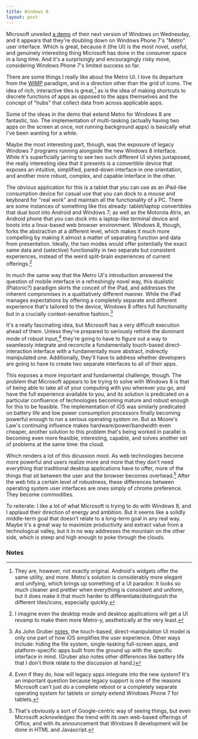 ```yaml
---
title: Windows 8
layout: post
---
```


Microsoft unveiled [a
demo](http://www.youtube.com/watch?v=p92QfWOw88I&feature=player_embedded)
of their next version of Windows on Wednesday, and it appears that
they're doubling down on Windows Phone 7's "Metro" user interface. Which
is great, because it (the UI) is the most novel, useful, and genuinely
interesting thing Microsoft has done in the consumer space in a long
time. And it's a surprisingly and encouragingly risky move, considering
Windows Phone 7's limited success so far.

There are some things I really like about the Metro UI. I love its
departure from the [WIMP](http://en.wikipedia.org/wiki/WIMP_(computing))
paradigm, and in a direction other than the grid of icons. The idea of
rich, interactive tiles is great,[^1] as is the idea of making
shortcuts to discrete functions of apps as opposed to the apps
themselves and the concept of "hubs" that collect data from across
applicable apps.

Some of the ideas in the demo that extend Metro for Windows 8 are
fantastic, too. The implementation of multi-tasking (actually having two
apps on the screen at once, not running background apps) is basically
what I've been wanting for a while.

Maybe the most interesting part, though, was the exposure of legacy
Windows 7 programs running alongside the new Windows 8 interface. While
it's superficially jarring to see two such different UI styles
juxtaposed, the really interesting idea that it presents is a
convertible device that exposes an intuitive, simplified, pared-down
interface in one orientation, and another more robust, complex, and
capable interface in the other.

The obvious application for this is a tablet that you can use as an
iPad-like consumption device for casual use that you can dock to a mouse
and keyboard for "real work" and maintain all the functionality of a PC.
There are some instances of something like this already: tablet/laptop
convertibles that dual boot into Android and Windows 7; as well as the
Motorola Atrix, an Android phone that you can dock into a laptop-like
terminal device and boots into a linux-based web browser environment.
Windows 8, though, forks the abstraction at a different level, which
makes it much more compelling by making it almost a matter of separating
function and data from presentation. Ideally, the two modes would offer
potentially the exact same data and (selective) functionality in two
separate but consistent experiences, instead of the weird split-brain
experiences of current offerings.[^2]

In much the same way that the Metro UI's introduction answered the
question of mobile interface in a refreshingly novel way, this dualistic
(Platonic?) paradigm skirts the conceit of the iPad, and addresses the
inherent compromises in a qualitatively different manner. While the iPad
manages expectations by offering a completely separate and different
experience that's tailored to the device, Windows 8 offers full
functionality but in a crucially context-sensitive fashion.[^3]

It's a really fascinating idea, but Microsoft has a very difficult
execution ahead of them. Unless they're prepared to seriously rethink
the dominant mode of robust input,[^4] they're going to have to
figure out a way to seamlessly integrate and reconcile a fundamentally
touch-based direct-interaction interface with a fundamentally more
abstract, indirectly manipulated one. Additionally, they'll have to
address whether developers are going to have to create two separate
interfaces to all of their apps.

This exposes a more important and fundamental challenge, though. The
problem that Microsoft appears to be trying to solve with Windows 8 is
that of being able to take all of your computing with you wherever you
go, and have the full experience available to you, and its solution is
predicated on a particular confluence of technologies becoming mature
and robust enough for this to be feasible. The implementation of iOS was
similarly predicated on battery life and low power consumption
processors finally becoming powerful enough to run a serious operating
system on. But as Moore's Law's continuing influence makes
hardware/power/bandwidth even cheaper, another solution to this problem
that's being worked in parallel is becoming even more feasible,
interesting, capable, and solves another set of problems at the same
time: the cloud.

Which renders a lot of this dicussion moot. As web technologies become
more powerful and users realize more and more that they don't need
everything that traditional desktop applications have to offer, more of
the things that sit between the user and the browser becomes
overhead.[^5] After the web hits a certain level of robustness,
these differences between operating system user interfaces are ones
simply of chrome preference. They become commodities.

To reiterate: I like a lot of what Microsoft is trying to do with
Windows 8, and I applaud their direction of energy and ambition. But it
seems like a solidly middle-term goal that doesn't relate to a long-term
goal in any real way. Maybe it's a great way to maximize productivity
and extract value from a technological valley, but it in no way
addresses the mountain on the other side, which is steep and high enough
to poke through the clouds.

### Notes

[^1]: They are, however, not exactly original. Android's widgets offer the
    same utility, and more. Metro's solution is considerably more
    elegant and unifying, which brings up something of a UI paradox: It
    looks so much cleaner and prettier when everything is consistent and
    uniform, but it does make it that much harder to
    differentiate/distinguish the different tiles/icons, especially
    quickly. 

[^2]: I imagine even the desktop mode and desktop applications will get a
    UI revamp to make them more Metro-y, aesthetically at the very
    least. 

[^3]: As John Gruber
    [notes](http://daringfireball.net/2011/06/ice_water_enthusiast), the
    touch-based, direct-manipulation UI model is only one part of how
    iOS simplifies the user experience. Other ways include: hiding the
    file system, single-tasking full-screen apps, and platform-specific
    apps built from the ground up with the specific interface in mind.
    (Gruber also notes other differences like battery life that I don't
    think relate to the discussion at hand.)
    

[^4]: Even if they do, how will legacy apps integrate into the new system?
    It's an important question because legacy support is one of the
    reasons Microsoft can't just do a complete reboot or a completely
    separate operating system for tablets or simply extend Windows Phone
    7 for tablets. 

[^5]: That's obviously a sort of Google-centric way of seeing things, but
    even Microsoft acknowledges the trend with its own web-based
    offerings of Office, and with its announcement that Windows 8
    development will be done in HTML and Javascript.
